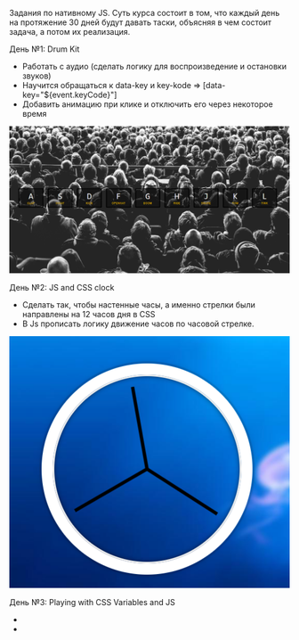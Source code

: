 Задания по нативному JS. Суть курса состоит в том, что каждый день на протяжение 30 дней будут давать таски, объясняя в чем состоит задача, а потом их реализация. 

День №1: Drum Kit

- Работать с аудио (сделать логику для воспроизведение и остановки звуков)
- Научится обращаться к data-key и key-kode => [data-key="${event.keyCode}"]
- Добавить анимацию при клике и отключить его через некоторое время

<img src='./assets/01.PNG'>

День №2: JS and CSS clock

- Сделать так, чтобы настенные часы, а именно стрелки были направлены на 12 часов дня в CSS
- В Js прописать логику движение часов по часовой стрелке. 

<img src='./assets/02.PNG'>

День №3: Playing with CSS Variables and JS

- 
-
